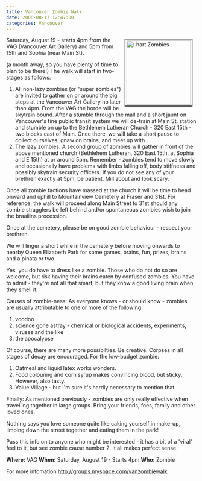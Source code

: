 ```yaml
---
title: Vancouver Zombie Walk
date: 2006-08-17 12:47:00
categories: Vancouver
---
```

<img src="/public/uploads/2006/4610108_m.gif" alt="I hart Zombies" title="I hart Zombies" style="margin: 5px 10px; padding: 3px" align="right" border="2" height="170" width="170" />

Saturday, August 19 - starts 4pm from the VAG (Vancouver Art Gallery) and 5pm from 15th and Sophia
(near Main St).

(a month away, so you have plenty of time to plan to be there!)
The walk will start in two-stages as follows:
<ol>
	<li>All non-lazy zombies (or "super zombies") are invited to gather on or around the big steps at the Vancouver Art Gallery no later than 4pm. From the VAG the horde will be skytrain bound. After a stumble through the mall and a short jaunt on Vancouver's fine public transit system we will de-train at Main St. station and stumble on up to the Bethlehem Lutheran Church - 320 East 15th - two blocks east of Main. Once there, we will take a short pause to collect ourselves, gnaw on brains, and meet up with . . .</li>
	<li>The lazy zombies. A second group of zombies will gather in front of the above mentioned church (Bethlehem Lutheran, 320 East 15th, at Sophia and E 15th) at or around 5pm. Remember - zombies tend to move slowly and occasionally have problems with limbs falling off, body stiffness and possibly skytrain security officers. If you do not see any of your brethren exactly at 5pm, be patient. Mill about and look scary.</li>
</ol>
Once all zombie factions have massed at the church it will be time to head onward and uphill to Mountainview Cemetery at Fraser and 31st. For reference, the walk will proceed along Main Street to 31st should any zombie stragglers be left behind and/or spontaneous zombies wish to join the braaiiins procession.

Once at the cemetery, please be on good zombie behaviour - respect your brethren.

We will linger a short while in the cemetery before moving onwards to nearby Queen Elizabeth Park for some games, brains, fun, prizes, brains and a pinata or two.

Yes, you do have to dress like a zombie. Those who do not do so are welcome, but risk having their brains eaten by confused zombies. You have to admit - they're not all that smart, but they know a good living brain when they smell it.

Causes of zombie-ness: As everyone knows - or should know - zombies are usually attributable to one or more of the following:
<ol>
	<li>voodoo</li>
	<li>science gone astray - chemical or biological accidents, experiments, viruses and the like</li>
	<li>the apocalypse</li>
</ol>
Of course, there are many more possibilties. Be creative. Corpses in all stages of decay are encouraged.
For the low-budget zombie:
<ol>
	<li>Oatmeal and liquid latex works wonders.</li>
	<li>Food colouring and corn syrup makes convincing blood, but sticky. However, also tasty.</li>
	<li>Value Village - but I'm sure it's hardly necessary to mention that.</li>
</ol>
Finally: As mentioned previously - zombies are only really effective when travelling together in large groups. Bring your friends, foes, family and other loved ones.

Nothing says you love someone quite like caking yourself in make-up, limping down the street together and eating them in the park!

Pass this info on to anyone who might be interested - it has a bit of a 'viral' feel to it, but see zombie cause number 2. It all makes perfect sense.

<strong>Where:</strong> VAG
<strong>When:</strong> Saturday, August 19 - Starts 4pm
<strong>Who:</strong> Zombie

For more infomation
<a href="http://groups.myspace.com/vanzombiewalk">http://groups.myspace.com/vanzombiewalk</a>
